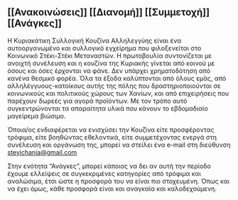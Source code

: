  **[[Ανακοινώσεις]]**   **[[Διανομή]]**   **[[Συμμετοχή]]**   **[[Ανάγκες]]**
 ----------------------------------------------------------------

Η Κυριακάτικη Συλλογική Κουζίνα Αλληλεγγύης είναι ένα αυτοοργανωμένο και
συλλογικό εγχείρημα που φιλοξενείται στο Κοινωνικό Στέκι-Στέκι Μεταναστών. Η
πρωτοβουλία συντονίζεται με ανοιχτή συνέλευση και η κουζίνα της Κυριακής γίνεται
από κοινού με όσους και όσες έρχονται να φάνε. Δεν υπάρχει χρηματοδότηση από
κανένα θεσμικό φορέα. Όλα τα έξοδα καλύπτονται από όλους εμάς, από
αλληλέγγυους-κατοίκους αυτής της πόλης που δραστηριοποιούνται σε κοινωνικούς
και πολιτικούς χώρους των Χανίων, και από επιχειρήσεις που παρέχουν δωρεές για
αγορά προϊόντων. Με τον τρόπο αυτό συγκεντρώνονται τα απαραίτητα υλικά που
κάνουν το εβδομαδιαίο μαγείρεμα βιώσιμο.

Όποια/ος ενδιαφέρεται να ενισχύσει την Κουζίνα είτε προσφέροντας τρόφιμα, είτε
βοηθώντας εθελοντικά, είτε συμμετέχοντας ενεργά στη συνέλευση και οργάνωση της,
μπορεί να στείλει ένα e-mail στη διεύθυνση steyichania@gmail.com

Στην ενότητα “Ανάγκες”, μπορεί κάποιος να δει αν αυτή την περίοδο έχουμε ελλείψεις
σε συγκεκριμένες κατηγορίες από τρόφιμα και αναλώσιμα, έτσι ώστε η προσφορά
του να είναι πιο στοχευμένη. Όπως και να έχει όμως, κάθε προσφορά είναι και
αναγκαία και καλοδεχούμενη.
